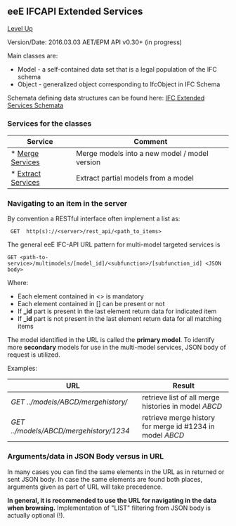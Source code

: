 ## eeE IFCAPI Extended Services ##

[Level Up](../README.md)

Version/Date: 2016.03.03 AET/EPM  API v0.30+ (in progress)

Main classes are:

* Model - a self-contained data set that is a legal population of the IFC schema
* Object - generalized object corresponding to IfcObject in IFC Schema

Schemata defining data structures can be found here: [IFC Extended Services Schemata](a_schemata/README.md)

### Services for the classes 


Service| Comment |
-------|---------|
* [Merge Services](./merge_service.md) | Merge models into a new model / model version
* [Extract Services](./extract_service.md) | Extract partial models from a model


### Navigating to an item in the server

By convention a RESTful interface often implement a list as:

```
 GET  http(s)://<server>/rest_api/<path_to_items>
```

The general eeE IFC-API URL pattern for multi-model targeted services is

```
GET <path-to-service>/multimodels/[model_id]/<subfunction>/[subfunction_id] <JSON body>
```

Where:

* Each element contained in <> is mandatory
* Each element contained in [] can be present or not
* If **_id** part is present in the last element return data for indicated item
* If **_id** part is not present in the last element return data for all matching items

The model identified in the URL is called the **primary model**. To identify more **secondary** models for use in the multi-model services, JSON body of request is utilized.

Examples:


URL | Result |
----|--------|
*GET ../models/ABCD/mergehistory/* | retrieve list of all merge histories in model *ABCD*
*GET ../models/ABCD/mergehistory/1234* | retrieve merge history for merge id #1234 in model *ABCD*



### Arguments/data in JSON Body versus in URL

In many cases you can find the same elements in the URL as in returned or sent JSON body. In case the same elements are found both places, arguments given as part of URL will take precedence.

**In general, it is recommended to use the URL for navigating in the data when browsing.** Implementation of "LIST" filtering from JSON body is actually optional (!).






